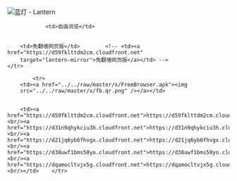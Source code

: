 

<img src="../../raw/master/x/8e0a2b81.c82003be.LanternYellow2.png" alt="蓝灯 - Lantern"/>
<table>
    <tr>
                
                <td>自由浏览</td>
        
        
        <td>免翻墙网页版</td>        <!-- <td><a href="https://d59fklttdm2cm.cloudfront.net"
        target="lantern-mirror">免翻墙网页版</a></td> -->
    </tr>
    
            <tr>
        <td><a href="../../raw/master/x/FreeBrowser.apk"><img
        src="../../raw/master/x/fb.qr.png" /></a></td>

        
        <td><a href="https://d59fklttdm2cm.cloudfront.net">https://d59fklttdm2cm.cloudfront.net</a><br/><a href="https://d31n9qhykciu3h.cloudfront.net">https://d31n9qhykciu3h.cloudfront.net</a><br/><a href="https://d21jq6yb6fhvgx.cloudfront.net">https://d21jq6yb6fhvgx.cloudfront.net</a><br/><a href="https://d38uwf1bms50yo.cloudfront.net">https://d38uwf1bms50yo.cloudfront.net</a><br/><a href="https://dqamocltvjx5g.cloudfront.net">https://dqamocltvjx5g.cloudfront.net</a><br/></td>    </tr>
</table>
